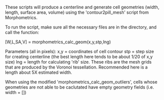 These scripts will produce a centerline and generate cell geometries (width, length, surface area, volume) using the 'contour2pill_mesh' script from Morphometrics. 

To run the script, make sure all the necessary files are in the directory, and call the function: 

[W,L,SA,V] = morphometrics_calc_geom(x,y,stp,lng)

Parameters (all in pixels):
x,y = coordinates of cell contour
stp = step size for creating centerline (the best length here tends to be about 1/20 of x,y size)
lng = length for calculating 'rib' size. These ribs are the mesh grids that are produced by the Voronoi tessellation. Recommended here is a length about 5X estimated width.

When using the modified 'morphometrics_calc_geom_outliers', cells whose geometries are not able to be caclutated have empty geometry fields (i.e. width = [])
